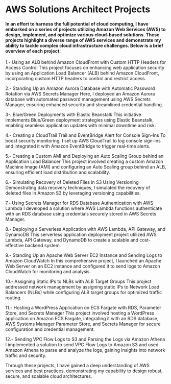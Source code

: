# AWS Solutions Architect Projects

#### In an effort to harness the full potential of cloud computing, I have embarked on a series of projects utilizing Amazon Web Services (AWS) to design, implement, and optimize various cloud-based solutions. These projects highlight a diverse range of AWS services and demonstrate my ability to tackle complex cloud infrastructure challenges. Below is a brief overview of each project:

1.- Using an ALB behind Amazon CloudFront with Custom HTTP Headers for Access Control
This project focuses on enhancing web application security by using an Application Load Balancer (ALB) behind Amazon CloudFront, incorporating custom HTTP headers to control and restrict access.

2.- Standing Up an Amazon Aurora Database with Automatic Password Rotation via AWS Secrets Manager
Here, I deployed an Amazon Aurora database with automated password management using AWS Secrets Manager, ensuring enhanced security and streamlined credential handling.

3-. Blue/Green Deployments with Elastic Beanstalk
This initiative implements Blue/Green deployment strategies using Elastic Beanstalk, enabling seamless application updates with minimal downtime and risk.

4.- Creating a CloudTrail Trail and EventBridge Alert for Console Sign-Ins
To boost security monitoring, I set up AWS CloudTrail to log console sign-ins and integrated it with Amazon EventBridge to trigger real-time alerts.

5.- Creating a Custom AMI and Deploying an Auto Scaling Group behind an Application Load Balancer
This project involved creating a custom Amazon Machine Image (AMI) and configuring an Auto Scaling group behind an ALB, ensuring efficient load distribution and scalability.

6.- Simulating Recovery of Deleted Files in S3 Using Versioning
Demonstrating data recovery techniques, I simulated the recovery of deleted files in Amazon S3 by leveraging versioning capabilities.

7.- Using Secrets Manager for RDS Database Authentication with AWS Lambda
I developed a solution where AWS Lambda functions authenticate with an RDS database using credentials securely stored in AWS Secrets Manager.

8.- Deploying a Serverless Application with AWS Lambda, API Gateway, and DynamoDB
This serverless application deployment project utilized AWS Lambda, API Gateway, and DynamoDB to create a scalable and cost-effective backend system.

9.- Standing Up an Apache Web Server EC2 Instance and Sending Logs to Amazon CloudWatch
In this comprehensive project, I launched an Apache Web Server on an EC2 instance and configured it to send logs to Amazon CloudWatch for monitoring and analysis.

10.- Assigning Static IPs to NLBs with ALB Target Groups
This project addressed network management by assigning static IPs to Network Load Balancers (NLBs) while configuring ALB target groups for optimized traffic routing.

11.- Hosting a WordPress Application on ECS Fargate with RDS, Parameter Store, and Secrets Manager
This project involved hosting a WordPress application on Amazon ECS Fargate, integrating it with an RDS database, AWS Systems Manager Parameter Store, and Secrets Manager for secure configuration and credential management.

12.- Sending VPC Flow Logs to S3 and Parsing the Logs via Amazon Athena
I implemented a solution to send VPC Flow Logs to Amazon S3 and used Amazon Athena to parse and analyze the logs, gaining insights into network traffic and security.

Through these projects, I have gained a deep understanding of AWS services and best practices, demonstrating my capability to design robust, secure, and scalable cloud architectures.
